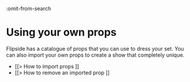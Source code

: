 :omit-from-search

# Using your own props

Flipside has a catalogue of props that you can use to dress your set.  You can also import your own props to create a show that completely unique.

* [[> How to import props ]]
* [[> How to remove an imported prop ]]
